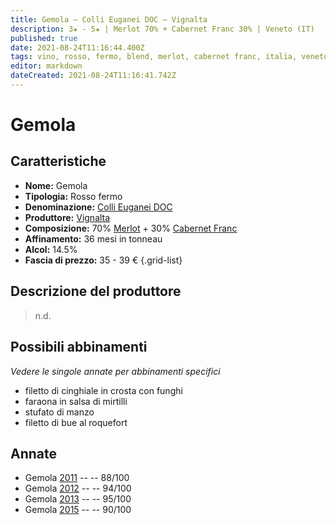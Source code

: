 ```yaml
---
title: Gemola – Colli Euganei DOC – Vignalta
description: 3★ - 5★ | Merlot 70% + Cabernet Franc 30% | Veneto (IT)
published: true
date: 2021-08-24T11:16:44.400Z
tags: vino, rosso, fermo, blend, merlot, cabernet franc, italia, veneto, filetto di cinghiale in crosta con funghi, faraona in salsa di mirtilli, stufato di manzo, filetto di bue al roquefort, 35 - 39 €, 5 stelle
editor: markdown
dateCreated: 2021-08-24T11:16:41.742Z
---
```


# Gemola

## Caratteristiche
- **Nome:** Gemola
- **Tipologia:** Rosso fermo
- **Denominazione:** [Colli Euganei DOC](/denominazioni/Italia/Veneto/DOC/Colli-Euganei)
- **Produttore:** [Vignalta](/produttori/Italia/Veneto/Vignalta) 
- **Composizione:** 70% [Merlot](/vitigni/bacca-bianca/garganega) + 30% [Cabernet Franc](/vitigni/bacca-nera/cabernet-franc)
- **Affinamento:** 36 mesi in tonneau 
- **Alcol:** 14.5%
- **Fascia di prezzo:** 35 - 39 €
{.grid-list}

## Descrizione del produttore

> n.d.


## Possibili abbinamenti
*Vedere le singole annate per abbinamenti specifici*

- filetto di cinghiale in crosta con funghi
- faraona in salsa di mirtilli
- stufato di manzo
- filetto di bue al roquefort

## Annate
- Gemola [2011](vini/Italia/Veneto/Vignalta/La-Rocca/2011) -- <span class="star-3"></span> -- 88/100
- Gemola [2012](vini/Italia/Veneto/Vignalta/La-Rocca/2012) -- <span class="star-5"></span> -- 94/100 
- Gemola [2013](vini/Italia/Veneto/Vignalta/La-Rocca/2013) -- <span class="star-5"></span> -- 95/100
- Gemola [2015](vini/Italia/Veneto/Vignalta/La-Rocca/2015) -- <span class="star-4"></span> -- 90/100